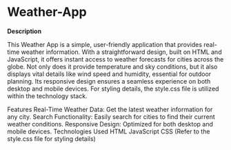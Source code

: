 # Weather-App

**Description**

This Weather App is a simple, user-friendly application that provides real-time weather information. With a straightforward design, built on HTML and JavaScript, it offers instant access to weather forecasts for cities across the globe. Not only does it provide temperature and sky conditions, but it also displays vital details like wind speed and humidity, essential for outdoor planning. Its responsive design ensures a seamless experience on both desktop and mobile devices. For styling details, the style.css file is utilized within the technology stack.


Features Real-Time Weather Data: Get the latest weather information for any city. Search Functionality: Easily search for cities to find their current weather conditions. Responsive Design: Optimized for both desktop and mobile devices. Technologies Used HTML JavaScript CSS (Refer to the style.css file for styling details)
